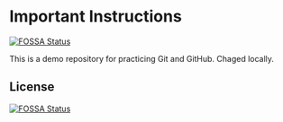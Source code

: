 # Important Instructions
[![FOSSA Status](https://app.fossa.com/api/projects/git%2Bgithub.com%2Ftwroland%2Fgithub-crash-course.svg?type=shield)](https://app.fossa.com/projects/git%2Bgithub.com%2Ftwroland%2Fgithub-crash-course?ref=badge_shield)


This is a demo repository for practicing Git and GitHub.
Chaged locally.


## License
[![FOSSA Status](https://app.fossa.com/api/projects/git%2Bgithub.com%2Ftwroland%2Fgithub-crash-course.svg?type=large)](https://app.fossa.com/projects/git%2Bgithub.com%2Ftwroland%2Fgithub-crash-course?ref=badge_large)